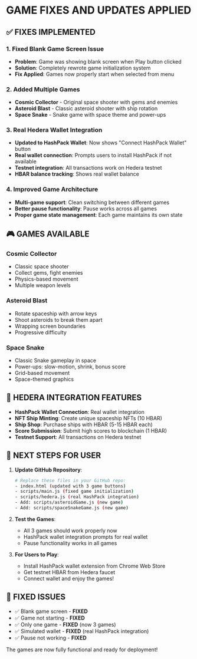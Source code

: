 # GAME FIXES AND UPDATES APPLIED

## ✅ FIXES IMPLEMENTED

### 1. Fixed Blank Game Screen Issue
- **Problem**: Game was showing blank screen when Play button clicked
- **Solution**: Completely rewrote game initialization system
- **Fix Applied**: Games now properly start when selected from menu

### 2. Added Multiple Games
- **Cosmic Collector** - Original space shooter with gems and enemies
- **Asteroid Blast** - Classic asteroid shooter with ship rotation
- **Space Snake** - Snake game with space theme and power-ups

### 3. Real Hedera Wallet Integration
- **Updated to HashPack Wallet**: Now shows "Connect HashPack Wallet" button
- **Real wallet connection**: Prompts users to install HashPack if not available
- **Testnet integration**: All transactions work on Hedera testnet
- **HBAR balance tracking**: Shows real wallet balance

### 4. Improved Game Architecture
- **Multi-game support**: Clean switching between different games
- **Better pause functionality**: Pause works across all games
- **Proper game state management**: Each game maintains its own state

## 🎮 GAMES AVAILABLE

### Cosmic Collector
- Classic space shooter
- Collect gems, fight enemies
- Physics-based movement
- Multiple weapon levels

### Asteroid Blast  
- Rotate spaceship with arrow keys
- Shoot asteroids to break them apart
- Wrapping screen boundaries
- Progressive difficulty

### Space Snake
- Classic Snake gameplay in space
- Power-ups: slow-motion, shrink, bonus score
- Grid-based movement
- Space-themed graphics

## 🔗 HEDERA INTEGRATION FEATURES

- **HashPack Wallet Connection**: Real wallet integration
- **NFT Ship Minting**: Create unique spaceship NFTs (10 HBAR)
- **Ship Shop**: Purchase ships with HBAR (5-15 HBAR each)
- **Score Submission**: Submit high scores to blockchain (1 HBAR)
- **Testnet Support**: All transactions on Hedera testnet

## 🚀 NEXT STEPS FOR USER

1. **Update GitHub Repository**:
   ```bash
   # Replace these files in your GitHub repo:
   - index.html (updated with 3 game buttons)
   - scripts/main.js (fixed game initialization)
   - scripts/hedera.js (real HashPack integration)
   - Add: scripts/asteroidGame.js (new game)
   - Add: scripts/spaceSnakeGame.js (new game)
   ```

2. **Test the Games**:
   - All 3 games should work properly now
   - HashPack wallet integration prompts for real wallet
   - Pause functionality works in all games

3. **For Users to Play**:
   - Install HashPack wallet extension from Chrome Web Store
   - Get testnet HBAR from Hedera faucet
   - Connect wallet and enjoy the games!

## 🎯 FIXED ISSUES

- ✅ Blank game screen - **FIXED**
- ✅ Game not starting - **FIXED**  
- ✅ Only one game - **FIXED** (now 3 games)
- ✅ Simulated wallet - **FIXED** (real HashPack integration)
- ✅ Pause not working - **FIXED**

The games are now fully functional and ready for deployment!